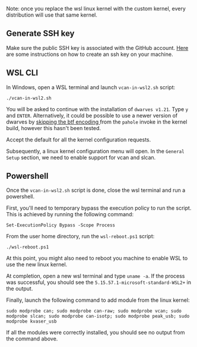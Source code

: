 Note: once you replace the wsl linux kernel with the custom kernel, every distribution will use that same kernel. 

## Generate SSH key
Make sure the public SSH key is associated with the GitHub account. [Here](https://docs.github.com/en/authentication/connecting-to-github-with-ssh/generating-a-new-ssh-key-and-adding-it-to-the-ssh-agent) are some instructions on how to create an ssh key on your machine.

## WSL CLI
In Windows, open a WSL terminal and launch `vcan-in-wsl2.sh` script:
```
./vcan-in-wsl2.sh
```

You will be asked to continue with the installation of `dwarves v1.21`. Type `y` and `ENTER`. Alternatively, it could be possible to use a newer version of dwarves by [skipping the btf encoding ](https://unix.stackexchange.com/questions/754325/failed-load-btf-from-vmlinux-invalid-argument-make-on-config-debug-info-btf-y/772051#772051) from the `pahole` invoke in the kernel build, however this hasn't been tested.

Accept the default for all the kernel configuration requests.

Subsequently, a linux kernel configuration menu will open. In the `General Setup` section, we need to  enable support for vcan and slcan.

## Powershell

Once the `vcan-in-wsl2.sh` script is done, close the wsl terminal and run a powershell.

First, you'll need to temporary bypass the execution policy to run the script. This is achieved by running the following command:
```
Set-ExecutionPolicy Bypass -Scope Process
```
From the user home directory, run the `wsl-reboot.ps1` script:
```
./wsl-reboot.ps1
```

At this point, you might also need to reboot you machine to enable WSL to use the new linux kernel.

At completion, open a new wsl terminal and type `uname -a`. If the process was successful, you should see the `5.15.57.1-microsoft-standard-WSL2+` in the output.

Finally, launch the following command to add module from the linux kernel:
```
sudo modprobe can; sudo modprobe can-raw; sudo modprobe vcan; sudo modprobe slcan; sudo modprobe can-isotp; sudo modprobe peak_usb; sudo modprobe kvaser_usb
```

If all the modules were correctly installed, you should see no output from the command above.